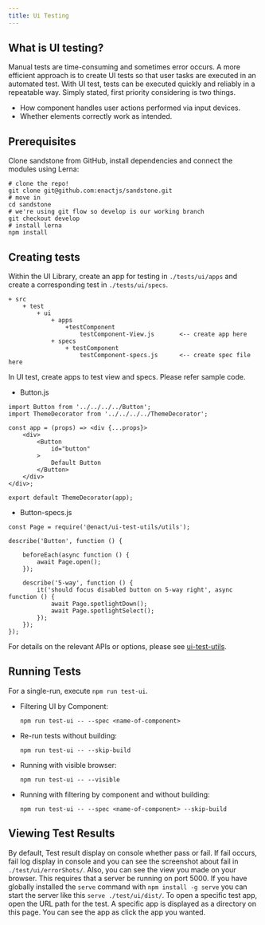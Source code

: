 ```yaml
---
title: Ui Testing
---
```

## What is UI testing?
Manual tests are time-consuming and sometimes error occurs. A more efficient approach is to create UI tests so that user tasks are executed in an automated test. With UI test, tests can be executed quickly and reliably in a repeatable way. Simply stated, first priority considering is two things.
* How component handles user actions performed via input devices.
* Whether elements correctly work as intended.

## Prerequisites
Clone sandstone from GitHub, install dependencies and connect the modules using Lerna:

```shell
# clone the repo!
git clone git@github.com:enactjs/sandstone.git
# move in
cd sandstone
# we're using git flow so develop is our working branch
git checkout develop
# install lerna
npm install
```

## Creating tests
Within the UI Library, create an app for testing in `./tests/ui/apps` and create a corresponding test in `./tests/ui/specs`.

	+ src
		+ test
			+ ui
				+ apps
					+testComponent
						testComponent-View.js		<-- create app here
				+ specs
					+ testComponent
						testComponent-specs.js		<-- create spec file here
 In UI test, create apps to test view and specs. Please refer sample code.
* Button.js

```JS
import Button from '../../../../Button';
import ThemeDecorator from '../../../../ThemeDecorator';

const app = (props) => <div {...props}>
	<div>
		<Button
			id="button"
		>
			Default Button
		</Button>
	</div>
</div>;

export default ThemeDecorator(app);
```

* Button-specs.js

```JS
const Page = require('@enact/ui-test-utils/utils');

describe('Button', function () {

	beforeEach(async function () {
		await Page.open();
	});

	describe('5-way', function () {
		it('should focus disabled button on 5-way right', async function () {
			await Page.spotlightDown();
			await Page.spotlightSelect();
		});
	});
});
```

For details on the relevant APIs or options, please see [ui-test-utils](https://github.com/enactjs/ui-test-utils).

## Running Tests
For a single-run, execute `npm run test-ui`. 

* Filtering UI by Component:

	`npm run test-ui -- --spec <name-of-component>`

* Re-run tests without building:

	`npm run test-ui -- --skip-build`

* Running with visible browser:

	`npm run test-ui -- --visible`

* Running with filtering by component and without building:

	`npm run test-ui -- --spec <name-of-component> --skip-build`

## Viewing Test Results
By default, Test result display on console whether pass or fail.
If fail occurs, fail log display in console and you can see the screenshot about fail in `./test/ui/errorShots/`.
Also, you can see the view you made on your browser. This requires that a server be running on port 5000. If you have globally installed the `serve` command with `npm install -g serve` you can start the server like this `serve ./test/ui/dist/`.
To open a specific test app, open the URL path for the test. A specific app is displayed as a directory on this page. You can see the app as click the app you wanted.
